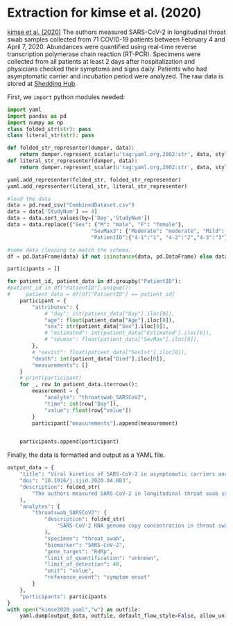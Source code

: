 # Extraction for kimse et al. (2020)

[kimse et al. (2020)](https://www.ijidonline.com/article/S1201-9712(20)30299-X/fulltext) The authors measured SARS-CoV-2 in longitudinal throat swab samples collected from 71 COVID-19 patients between February 4 and April 7, 2020. Abundances were quantified using real-time reverse transcription polymerase chain reaction (RT-PCR). Specimens were collected from all patients at least 2 days after hospitalization and physicians checked their symptoms and signs daily. Patients who had asymptomatic carrier and incubation period were analyzed. The raw data is stored at [Shedding Hub](https://github.com/shedding-hub). 

First, we `import` python modules needed:

```python
import yaml
import pandas as pd
import numpy as np
class folded_str(str): pass
class literal_str(str): pass

def folded_str_representer(dumper, data):
    return dumper.represent_scalar(u'tag:yaml.org,2002:str', data, style='>')
def literal_str_representer(dumper, data):
    return dumper.represent_scalar(u'tag:yaml.org,2002:str', data, style='|')

yaml.add_representer(folded_str, folded_str_representer)
yaml.add_representer(literal_str, literal_str_representer)

```
```python
#load the data
data = pd.read_csv("CombinedDataset.csv") 
data = data['StudyNum'] == 4]
data = data.sort_values(by=['Day','StudyNum'])
data = data.replace({"Sex": {"M": "male", "F": "female"},
                           "SevMax3": {"Moderate": "moderate", "Mild": "mild", "Severe": "severe"},
                           "PatientID":{"4-1":"1", "4-2":"2","4-3":"3"}})

#some data cleaning to match the schema;
df = pd.DataFrame(data) if not isinstance(data, pd.DataFrame) else data

participants = []

for patient_id, patient_data in df.groupby("PatientID"):
#patient_id in df["PatientID"].unique():
#     patient_data = df[df["PatientID"] == patient_id]
    participant = {
        "attributes": {
            # "day": int(patient_data["Day"].iloc[0]),
            "age": float(patient_data["Age"].iloc[0]),
            "sex": str(patient_data["Sex"].iloc[0]),
            # "estimated": int(patient_data["Estimated"].iloc[0]),
            # "sevmax": float(patient_data["SevMax"].iloc[0]),
        },
        # "sev1st": float(patient_data["Sev1st"].iloc[0]),
        "death": int(patient_data["Died"].iloc[0]),
        "measurements": []
    }
    # print(participant)
    for _, row in patient_data.iterrows():
        measurement = {
            "analyte": "throatswab_SARSCoV2",
            "time": int(row["Day"]),
            "value": float(row["value"])
        }
        participant["measurements"].append(measurement)


    participants.append(participant)

```
Finally, the data is formatted and output as a YAML file.
```python
output_data = {
    "title": "Viral kinetics of SARS-CoV-2 in asymptomatic carriers and presymptomatic patients",
    "doi": "10.1016/j.ijid.2020.04.083",
    "description": folded_str(
        "The authors measured SARS-CoV-2 in longitudinal throat swab samples collected from 71 COVID-19 patients between February 4 and April 7, 2020. Abundances were quantified using real-time reverse transcription polymerase chain reaction (RT-PCR). Specimens were collected from all patients at least 2 days after hospitalization and physicians checked their symptoms and signs daily. Patients who had asymptomatic carrier and incubation period were analyzed.\n"
    ),
    "analytes": {
        "throatswab_SARSCoV2": {
            "description": folded_str(
                "SARS-CoV-2 RNA genome copy concentration in throat swab samples. Specimens were collected from all patients at least 2 days after hospitalization and physicians checked their symptoms and signs daily.\n"
            ),
            "specimen": "throat_swab",
            "biomarker": "SARS-CoV-2",
            "gene_target": "RdRp",
            "limit_of_quantification": "unknown",
            "limit_of_detection": 40,
            "unit": "value",
            "reference_event": "symptom onset"
        }
    },
    "participants": participants
}
with open("kimse2020.yaml","w") as outfile:
    yaml.dump(output_data, outfile, default_flow_style=False, allow_unicode=True, sort_keys=False)

```